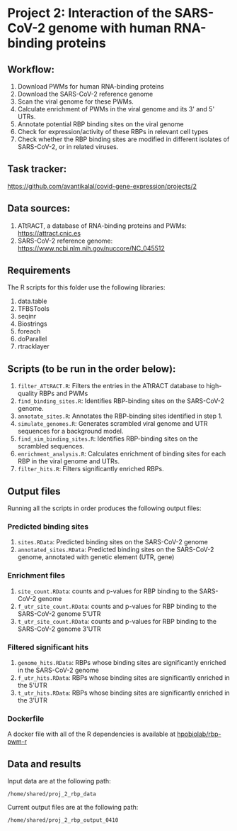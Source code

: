 # Project 2: Interaction of the SARS-CoV-2 genome with human RNA-binding proteins

## Workflow:
1. Download PWMs for human RNA-binding proteins
2. Download the SARS-CoV-2 reference genome
3. Scan the viral genome for these PWMs.
4. Calculate enrichment of PWMs in the viral genome and its 3' and 5' UTRs.
5. Annotate potential RBP binding sites on the viral genome
6. Check for expression/activity of these RBPs in relevant cell types
7. Check whether the RBP binding sites are modified in different isolates of SARS-CoV-2, or in related viruses.

## Task tracker: 
https://github.com/avantikalal/covid-gene-expression/projects/2

## Data sources:
1. ATtRACT, a database of RNA-binding proteins and PWMs: https://attract.cnic.es
2. SARS-CoV-2 reference genome: https://www.ncbi.nlm.nih.gov/nuccore/NC_045512

## Requirements
The R scripts for this folder use the following libraries:
1. data.table
2. TFBSTools
3. seqinr
4. Biostrings
5. foreach
6. doParallel
7. rtracklayer

## Scripts (to be run in the order below):
1. `filter_ATtRACT.R`: Filters the entries in the ATtRACT database to high-quality RBPs and PWMs
2. `find_binding_sites.R`: Identifies RBP-binding sites on the SARS-CoV-2 genome. 
3. `annotate_sites.R`: Annotates the RBP-binding sites identified in step 1.
4. `simulate_genomes.R`: Generates scrambled viral genome and UTR sequences for a background model.
5. `find_sim_binding_sites.R`: Identifies RBP-binding sites on the scrambled sequences.
6. `enrichment_analysis.R`: Calculates enrichment of binding sites for each RBP in the viral genome and UTRs.
7. `filter_hits.R`: Filters significantly enriched RBPs.

## Output files
Running all the scripts in order produces the following output files:

### Predicted binding sites
1. `sites.RData`: Predicted binding sites on the SARS-CoV-2 genome
2. `annotated_sites.RData`: Predicted binding sites on the SARS-CoV-2 genome, annotated with genetic element (UTR, gene)

### Enrichment files
1. `site_count.RData`: counts and p-values for RBP binding to the SARS-CoV-2 genome
2. `f_utr_site_count.RData`: counts and p-values for RBP binding to the SARS-CoV-2 genome 5'UTR
3. `t_utr_site_count.RData`: counts and p-values for RBP binding to the SARS-CoV-2 genome 3'UTR

### Filtered significant hits
1. `genome_hits.RData`: RBPs whose binding sites are significantly enriched in the SARS-CoV-2 genome
2. `f_utr_hits.RData`: RBPs whose binding sites are significantly enriched in the 5'UTR
3. `t_utr_hits.RData`: RBPs whose binding sites are significantly enriched in the 3'UTR

### Dockerfile
A docker file with all of the R dependencies is available at [hpobiolab/rbp-pwm-r](https://hub.docker.com/orgs/hpobiolab/repositories)

## Data and results
Input data are at the following path:
```
/home/shared/proj_2_rbp_data
```
Current output files are at the following path:
```
/home/shared/proj_2_rbp_output_0410
```
